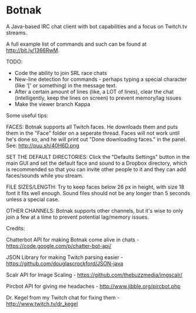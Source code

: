 Botnak
======

A Java-based IRC chat client with bot capabilities and a focus on Twitch.tv streams.

A full example list of commands and such can be found at http://bit.ly/1366RwM.

TODO:
- Code the ability to join SRL race chats
- New-line detection for commands - perhaps typing a special character (like '[' or something) in the message text.
- After a certain amount of lines (like, a LOT of lines), clear the chat (intelligently, keep the lines on screen) to prevent memory/lag issues
- Make the viewer branch Kappa

Some useful tips:

FACES: Botnak supports all Twitch faces. He downloads them and puts them in the "Face" folder on a seperate thread. Faces will not work until he's done so, and he will print out "Done downloading faces." in the panel. See: http://puu.sh/40H6D.png

SET THE DEFAULT DIRECTORIES: Click the "Defaults Settings" button in the main GUI and set the default face and sound to a Dropbox directory, which is recommended so that you can invite other people to it and they can add faces/sounds while you stream.

FILE SIZES/LENGTH: Try to keep faces below 26 px in height, with size 18 font it fits well enough. Sound files should not be any longer than 5 seconds unless a special case.

OTHER CHANNELS: Botnak supports other channels, but it's wise to only join a few at a time to prevent potential lag/memory issues.


Credits:

Chatterbot API for making Botnak come alive in chats - https://code.google.com/p/chatter-bot-api/

JSON Library for making Twitch parsing easier - https://github.com/douglascrockford/JSON-java

Scalr API for Image Scaling - https://github.com/thebuzzmedia/imgscalr/

Pircbot API for giving me headaches - http://www.jibble.org/pircbot.php

Dr. Kegel from my Twitch chat for fixing them - http://www.twitch.tv/dr_kegel

